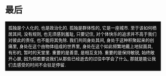 # 最后

<div style="background-color:rgb(13,13,13);padding:10px;color:white;">
  孤独是个人化的, 也是政治化的. 孤独是群体性的, 它是一座城市. 至于该如何栖居其间, 没有规则, 也无须感到羞耻, 只要记住, 对个体快乐的追求并不高于我们对彼此的责任, 也不能将其免除. 我们共同身处其间, 身处于这种积聚起来的创痛里, 身处在这个由物体组成的世界里, 身处在这个如此频繁地戴上地狱面具, 有形的, 暂时的天堂里. 重要的是善意, 是相互支持. 重要的是保持敏锐, 始终敞开心扉, 因为倘若要说我们从那些已经逝去的过往中学会了什么, 那就是能让我们去感受的时间不会驻足停留.
</div>

